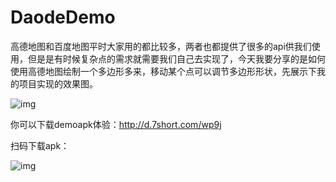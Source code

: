 # DaodeDemo

高德地图和百度地图平时大家用的都比较多，两者也都提供了很多的api供我们使用，但是是有时候复杂点的需求就需要我们自己去实现了，今天我要分享的是如何使用高德地图绘制一个多边形多来，移动某个点可以调节多边形形状，先展示下我的项目实现的效果图。



![img](https://upload-images.jianshu.io/upload_images/15072242-656e8c187ff98812.png?imageMogr2/auto-orient/strip%7CimageView2/2/w/1240)

你可以下载demoapk体验：http://d.7short.com/wp9j

扫码下载apk：

![img](https://upload-images.jianshu.io/upload_images/15072242-806315ed2291e400.png?imageMogr2/auto-orient/strip%7CimageView2/2/w/1240)